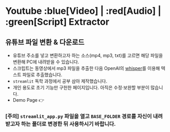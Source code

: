 # Youtube :blue[Video] | :red[Audio] | :green[Script] Extractor

## 유튜브 파일 변환 & 다운로드

* 유튜브 주소를 넣고 변환하고자 하는 소스(mp4, mp3, txt)를 고르면 해당 파일을 변환해 PC에 내려받을 수 있습니다.
* 스크립트는 동영상에서 mp3 파일을 추출한 다음 OpenAI의 [whisper](https://github.com/openai/whisper)를 이용해 텍스트 파일로 추출했습니다.
* `streamlit` 독학 과정에서 공부 삼아 제작했습니다.
* 개인 용도로 초기 기능만 구헌한 페이지입니다. 아직은 수정·보완할 부분이 많습니다.
* Demo Page 👉 


### [주의] `streamlit_app.py` 파일을 열고 `BASE_FOLDER` 경로를 자신이 내려받고자 하는 폴더로 변경한 뒤 사용하시기 바랍니다.

